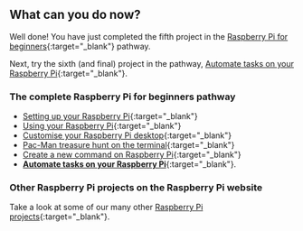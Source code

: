 ## What can you do now?

Well done! You have just completed the fifth project in the [Raspberry Pi for beginners](https://projects.raspberrypi.org/en/pathways/raspberry-pi-beginners){:target="_blank"} pathway.

Next, try the sixth (and final) project in the pathway, [Automate tasks on your Raspberry Pi](https://projects.raspberrypi.org/en/projects/rpi-automate-tasks/){:target="_blank"}. 

### The complete Raspberry Pi for beginners pathway
 
+ [Setting up your Raspberry Pi](https://projects.raspberrypi.org/en/projects/raspberry-pi-setting-up/){:target="_blank"}
+ [Using your Raspberry Pi](https://projects.raspberrypi.org/en/projects/raspberry-pi-using/){:target="_blank"}
+ [Customise your Raspberry Pi desktop](https://projects.raspberrypi.org/en/projects/custom-pi-desktop/){:target="_blank"}
+ [Pac-Man treasure hunt on the terminal](https://projects.raspberrypi.org/en/projects/pacman-terminal){:target="_blank"}
+ [Create a new command on Raspberry Pi](https://projects.raspberrypi.org/en/projects/raspberry-pi-command/){:target="_blank"}
+ [**Automate tasks on your Raspberry Pi**](https://projects.raspberrypi.org/en/projects/rpi-automate-tasks/){:target="_blank"}. 

### Other Raspberry Pi projects on the Raspberry Pi website

Take a look at some of our many other [Raspberry Pi projects](https://projects.raspberrypi.org/en/projects?hardware%5B%5D=raspberry-pi){:target="_blank"}.
